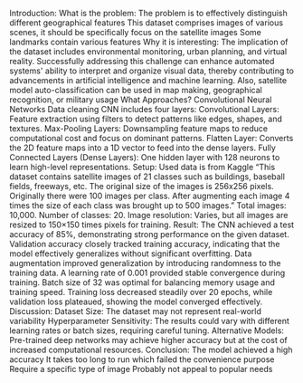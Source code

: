 Introduction:
What is the problem:
The problem is to effectively distinguish different geographical features
This dataset comprises images of various scenes, it should be specifically focus on the satellite images
Some landmarks contain various features
Why it is interesting:
The implication of the dataset includes environmental monitoring, urban planning, and virtual reality. 
Successfully addressing this challenge can enhance automated systems' ability to interpret and organize visual data, thereby contributing to advancements in artificial intelligence and machine learning.
Also, satellite model auto-classification can be used in map making, geographical recognition, or military usage
What Approaches?
Convolutional Neural Networks
Data cleaning
CNN includes four layers: 
Convolutional Layers: Feature extraction using filters to detect patterns like edges, shapes, and textures.
Max-Pooling Layers: Downsampling feature maps to reduce computational cost and focus on dominant patterns.
Flatten Layer: Converts the 2D feature maps into a 1D vector to feed into the dense layers.
Fully Connected Layers (Dense Layers): One hidden layer with 128 neurons to learn high-level representations.
Setup:
Used data is from Kaggle
“This dataset contains satellite images of 21 classes such as buildings, baseball fields, freeways, etc. The original size of the images is 256x256 pixels. Originally there were 100 images per class. After augmenting each image 4 times the size of each class was brought up to 500 images.”
Total images: 10,000.
Number of classes: 20.
Image resolution: Varies, but all images are resized to 150×150 times pixels for training.
Result:
The CNN achieved a test accuracy of 85%, demonstrating strong performance on the given dataset. Validation accuracy closely tracked training accuracy, indicating that the model effectively generalizes without significant overfitting.
Data augmentation improved generalization by introducing randomness to the training data.
A learning rate of 0.001 provided stable convergence during training.
Batch size of 32 was optimal for balancing memory usage and training speed. 
Training loss decreased steadily over 20 epochs, while validation loss plateaued, showing the model converged effectively.
Discussion:
Dataset Size: The dataset may not represent real-world variability
Hyperparameter Sensitivity: The results could vary with different learning rates or batch sizes, requiring careful tuning.
Alternative Models: Pre-trained deep networks may achieve higher accuracy but at the cost of increased computational resources.
Conclusion:
The model achieved a high accuracy
It takes too long to run which failed the convenience purpose
Require a specific type of image
Probably not appeal to popular needs




